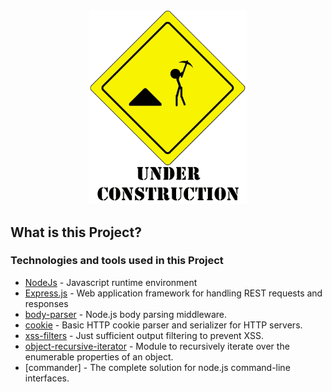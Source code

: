  <div align="center" >
      <img
        src="./undCon.gif"
        alt="view"
        width="50%"
        height="50%"
      />
  </div>

## What is this Project?



### Technologies and tools used in this Project

- [NodeJs](https://nodejs.org/) - Javascript runtime environment
- [Express.js](http://expressjs.com/) - Web application framework for handling REST requests and responses
- [body-parser](https://www.npmjs.com/package/body-parser) - Node.js body parsing middleware.
- [cookie](https://www.npmjs.com/package/cookie) - Basic HTTP cookie parser and serializer for HTTP servers.
- [xss-filters](https://www.npmjs.com/package/xss-filters) - Just sufficient output filtering to prevent XSS.
- [object-recursive-iterator](https://www.npmjs.com/package/object-recursive-iterator) - Module to recursively iterate over the enumerable properties of an object.
- [commander] - The complete solution for node.js command-line interfaces.